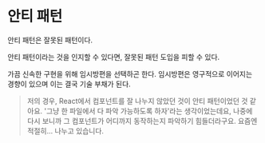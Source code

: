 # 안티 패턴

안티 패턴은 잘못된 패턴이다.

안티 패턴이라는 것을 인지할 수 있다면, 잘못된 패턴 도입을 피할 수 있다.

가끔 신속한 구현을 위해 임시방편을 선택하곤 한다. 임시방편은 영구적으로 이어지는 경향이 있으며 이는 결국 기술 부채가 된다.

> 저의 경우, React에서 컴포넌트를 잘 나누지 않았던 것이 안티 패턴이었던 것 같아요. '그냥 한 파일에서 다 파악 가능하도록 하자'라는 생각이었는데요, 나중에 다시 보니까 그 컴포넌트가 어디까지 동작하는지 파악하기 힘들더라구요. 요즘엔 적절히... 나누고 있습니다.

